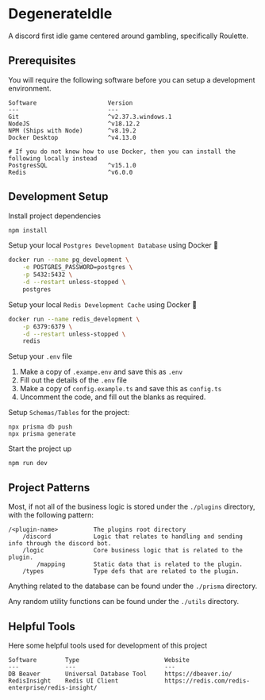 # DegenerateIdle

A discord first idle game centered around gambling, specifically Roulette.

## Prerequisites

You will require the following software before you can setup a development environment.

```
Software                    Version
---                         ---
Git                         ^v2.37.3.windows.1
NodeJS                      ^v18.12.2
NPM (Ships with Node)       ^v8.19.2
Docker Desktop              ^v4.13.0

# If you do not know how to use Docker, then you can install the following locally instead
PostgresSQL                 ^v15.1.0
Redis                       ^v6.0.0
```

## Development Setup

Install project dependencies

```sh
npm install
```

Setup your local `Postgres Development Database` using Docker 🐋

```sh
docker run --name pg_development \
    -e POSTGRES_PASSWORD=postgres \
    -p 5432:5432 \
    -d --restart unless-stopped \
    postgres
```

Setup your local `Redis Development Cache` using Docker 🐋

```sh
docker run --name redis_development \
    -p 6379:6379 \
    -d --restart unless-stopped \
    redis
```

Setup your `.env` file

1. Make a copy of `.exampe.env` and save this as `.env`
2. Fill out the details of the `.env` file
3. Make a copy of `config.example.ts` and save this as `config.ts`
4. Uncomment the code, and fill out the blanks as required.

Setup `Schemas/Tables` for the project:

```
npx prisma db push
npx prisma generate
```

Start the project up

```
npm run dev
```

## Project Patterns

Most, if not all of the business logic is stored under the `./plugins` directory, with the following pattern:

```
/<plugin-name>          The plugins root directory
    /discord            Logic that relates to handling and sending info through the discord bot.
    /logic              Core business logic that is related to the plugin.
        /mapping        Static data that is related to the plugin.
    /types              Type defs that are related to the plugin.
```

Anything related to the database can be found under the `./prisma` directory.

Any random utility functions can be found under the `./utils` directory.

## Helpful Tools

Here some helpful tools used for development of this project

```
Software        Type                        Website
---             ---                         ---
DB Beaver       Universal Database Tool     https://dbeaver.io/
RedisInsight    Redis UI Client             https://redis.com/redis-enterprise/redis-insight/
```
